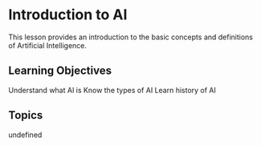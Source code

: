 # Introduction to AI

This lesson provides an introduction to the basic concepts and definitions of Artificial Intelligence.

## Learning Objectives
Understand what AI is
Know the types of AI
Learn history of AI

## Topics
undefined